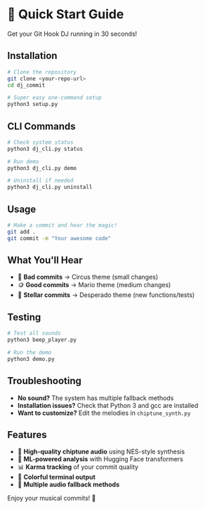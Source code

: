 # 🚀 Quick Start Guide

Get your Git Hook DJ running in 30 seconds!

## Installation

```bash
# Clone the repository
git clone <your-repo-url>
cd dj_commit

# Super easy one-command setup
python3 setup.py
```

## CLI Commands

```bash
# Check system status
python3 dj_cli.py status

# Run demo
python3 dj_cli.py demo

# Uninstall if needed
python3 dj_cli.py uninstall
```

## Usage

```bash
# Make a commit and hear the magic!
git add .
git commit -m "Your awesome code"
```

## What You'll Hear

- 🤡 **Bad commits** → Circus theme (small changes)
- 🪙 **Good commits** → Mario theme (medium changes)  
- 🤠 **Stellar commits** → Desperado theme (new functions/tests)

## Testing

```bash
# Test all sounds
python3 beep_player.py

# Run the demo
python3 demo.py
```

## Troubleshooting

- **No sound?** The system has multiple fallback methods
- **Installation issues?** Check that Python 3 and gcc are installed
- **Want to customize?** Edit the melodies in `chiptune_synth.py`

## Features

- 🎵 **High-quality chiptune audio** using NES-style synthesis
- 🤖 **ML-powered analysis** with Hugging Face transformers
- 📊 **Karma tracking** of your commit quality
- 🎨 **Colorful terminal output**
- 🔄 **Multiple audio fallback methods**

Enjoy your musical commits! 🎉

